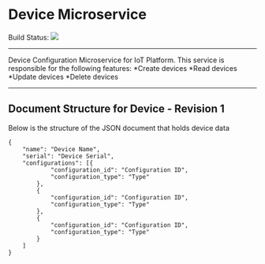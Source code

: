 # Device Microservice
Build Status: ![](https://github.com/UdamLiyanage/device-service/workflows/Go/badge.svg)
***
Device Configuration Microservice for IoT Platform. This service is responsible for the following features:
*Create devices
*Read devices
*Update devices
*Delete devices

***
## Document Structure for Device - Revision 1
Below is the structure of the JSON document that holds device data
```
{
	"name": "Device Name",
	"serial": "Device Serial",
	"configurations": [{
			"configuration_id": "Configuration ID",
			"configuration_type": "Type"
		},
		{
			"configuration_id": "Configuration ID",
			"configuration_type": "Type"
		},
		{
			"configuration_id": "Configuration ID",
			"configuration_type": "Type"
		}
	]
}
```
